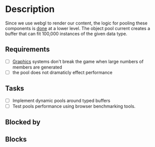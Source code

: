 # Description

Since we use webgl to render our content, the logic for pooling these components is [done](../done.md) at a lower level. The object pool current creates a buffer that can fit 100,000 instances of the given data type.
## Requirements

- [ ] [Graphics](Graphics.md) systems don't break the game when large numbers of members are generated
- [ ] the pool does not dramaticly effect performance

## Tasks 

- [ ] Implement dynamic pools around typed buffers
- [ ] Test pools performance using browser benchmarking tools.
## Blocked by 


## Blocks
